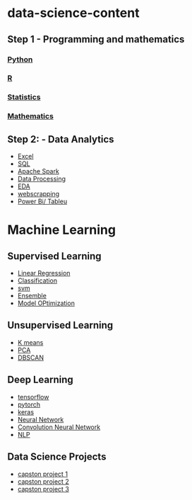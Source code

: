 # data-science-content

## Step 1 - Programming and mathematics 

### <a href="https://github.com/Tech-i-s/techis-ds-wiki/tree/main/DS/Step%201-1%20Python">Python</a>
### <a href="">R</a>
### <a href="https://github.com/Tech-i-s/techis-ds-wiki/tree/main/DS/Step%201-6%20Stats">Statistics</a>
### <a href="https://github.com/Tech-i-s/techis-ds-wiki/tree/main/DS/Step%201-7%20Maths">Mathematics</a>

## Step 2: - Data Analytics
- <a href="https://github.com/Tech-i-s/techis-ds-wiki/tree/main/DS/Step%203-6%20Data%20Analysis%20with%20Excel">Excel</a>
- <a href="https://github.com/Tech-i-s/techis-ds-wiki/tree/main/DS/Step%201-3%20SQL">SQL</a>
- <a href="https://github.com/Tech-i-s/techis-ds-wiki/tree/main/DS/Step%203-4%20Apache%20Spark">Apache Spark</a>
- <a href="https://github.com/Tech-i-s/techis-ds-wiki/tree/main/DS/Step%201-4%20Data%20Processing">Data Processing</a>
- <a href="https://github.com/Tech-i-s/techis-ds-wiki/tree/main/DS/Step%201-5%20EDA%20and%20Visualisation">EDA</a>
- <a href="">webscrapping </a>
- <a href="">Power Bi/ Tableu</a>

# Machine Learning

## Supervised Learning</a>
- <a href="https://github.com/Tech-i-s/techis-ds-wiki/tree/main/DS/Step%202-1%20Linear%20Regression">Linear Regression</a>
- <a href="https://github.com/Tech-i-s/techis-ds-wiki/tree/main/DS/Step%202-2%20Classification%20Algos">Classification </a>
- <a href="">svm</a>
- <a href="https://github.com/Tech-i-s/techis-ds-wiki/tree/main/DS/Step%202-3%20DT%20and%20Ensemble">Ensemble </a>
- <a href="https://github.com/Tech-i-s/techis-ds-wiki/tree/main/DS/Step%202-4%20Model%20Optimisation">Model OPtimization</a>

## Unsupervised Learning

- <a href="https://github.com/Tech-i-s/techis-ds-wiki/tree/main/DS/Step%202-5%20Unsupervised%20Learning/01_Clustering">K means</a>
- <a href="https://github.com/Tech-i-s/techis-ds-wiki/tree/main/DS/Step%202-5%20Unsupervised%20Learning/02_Principal%20Component%20Analysis">PCA</a>
- <a href="https://github.com/Tech-i-s/techis-ds-wiki/tree/main/DS/Step%202-5%20Unsupervised%20Learning/03_DBScan">DBSCAN</a>

## Deep Learning

- <a href="">tensorflow</a>
- <a href="">pytorch</a>
- <a href="">keras</a>
- <a href="">Neural Network</a>
- <a href="">Convolution Neural Network</a>
- <a href="">NLP</a>

## Data Science Projects
- <a href="">capston project 1</a>
- <a href="">capston project 2</a>
- <a href="">capston project 3</a>
